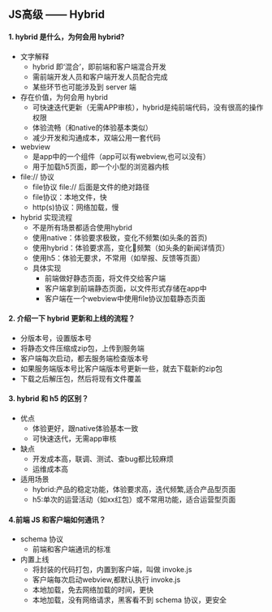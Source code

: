 ## JS高级 —— Hybrid

#### 1. hybrid 是什么，为何会用 hybrid?

-   文字解释
    -   hybrid 即‘混合’，即前端和客户端混合开发
    -   需前端开发人员和客户端开发人员配合完成
    -   某些环节也可能涉及到 server 端
-   存在价值，为何会用 hybrid
    -   可快速迭代更新（无需APP审核），hybrid是纯前端代码，没有很高的操作权限
    -   体验流畅（和native的体验基本类似）
    -   减少开发和沟通成本，双端公用一套代码
-   webview
    -   是app中的一个组件（app可以有webview,也可以没有）
    -   用于加载h5页面，即一个小型的浏览器内核
-   file:// 协议
    -   file协议 file:// 后面是文件的绝对路径
    -   file协议：本地文件，快
    -   http(s)协议：网络加载，慢
-   hybrid 实现流程
    -   不是所有场景都适合使用hybrid
    -   使用native：体验要求极致，变化不频繁(如头条的首页)
    -   使用hybrid：体验要求高，变化频繁（如头条的新闻详情页）
    -   使用h5：体验无要求，不常用（如举报、反馈等页面）
    -   具体实现
        -   前端做好静态页面，将文件交给客户端
        -   客户端拿到前端静态页面，以文件形式存储在app中
        -   客户端在一个webview中使用file协议加载静态页面

#### 2. 介绍一下 hybrid 更新和上线的流程？

-   分版本号，设置版本号
-   将静态文件压缩成zip包，上传到服务端
-   客户端每次启动，都去服务端检查版本号
-   如果服务端版本号比客户端版本号更新一些，就去下载新的zip包
-   下载之后解压包，然后将现有文件覆盖

#### 3.  hybrid 和 h5 的区别？

-   优点
    -   体验更好，跟native体验基本一致
    -   可快速迭代，无需app审核
-   缺点
    -   开发成本高，联调、测试、查bug都比较麻烦
    -   运维成本高
-   适用场景
    -   hybrid:产品的稳定功能，体验要求高，迭代频繁,适合产品型页面
    -   h5:单次的运营活动（如xx红包）或不常用功能，适合运营型页面

#### 4.前端 JS 和客户端如何通讯？
- schema 协议
    - 前端和客户端通讯的标准
- 内置上线
    -  将封装的代码打包，内置到客户端，叫做 invoke.js
    - 客户端每次启动webview,都默认执行 invoke.js
    - 本地加载，免去网络加载的时间，更快
    - 本地加载，没有网络请求，黑客看不到 schema 协议，更安全
